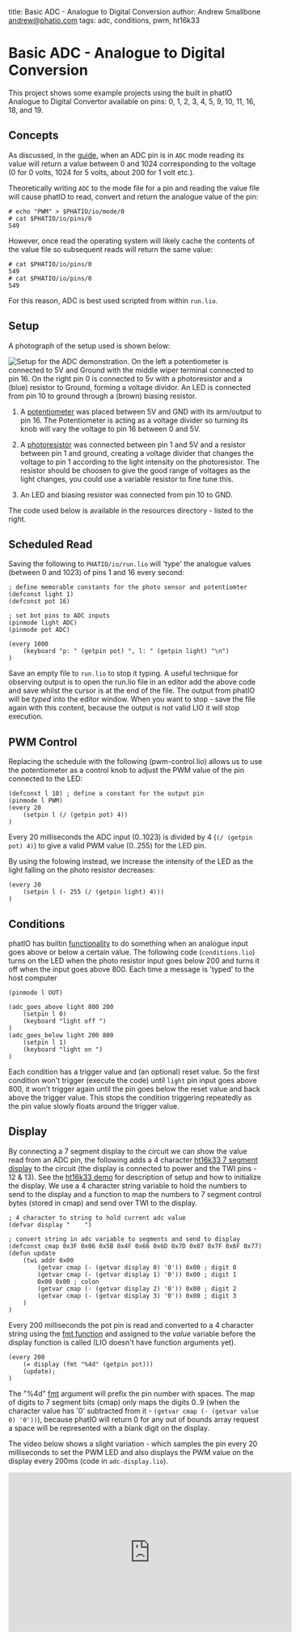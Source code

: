 title:	Basic ADC - Analogue to Digital Conversion
author:	Andrew Smallbone <andrew@phatio.com>
tags:	adc, conditions, pwm, ht16k33

# Basic ADC - Analogue to Digital Conversion

This project shows some example projects using the built in phatIO Analogue to Digital Convertor available on pins: 0, 1, 2, 3, 4, 5, 9, 10, 11, 16, 18, and 19.

## Concepts

As discussed, in the [guide](/guide/basic_io.html), when an ADC pin is in `ADC` mode reading its value will return a value between 0 and 1024 corresponding to the voltage (0 for 0 volts, 1024 for 5 volts, about 200 for 1 volt etc.).

Theoretically writing `ADC` to the mode file for a pin and reading the value file will cause phatIO to read, convert and return the analogue value of the pin:

    # echo "PWM" > $PHATIO/io/mode/0
    # cat $PHATIO/io/pins/0
    549

However, once read the operating system will likely cache the contents of the value file so subsequent reads will return the same value:

    # cat $PHATIO/io/pins/0
    549
    # cat $PHATIO/io/pins/0
    549    

For this reason, ADC is best used scripted from within `run.lio`.

## Setup

A photograph of the setup used is shown below:

![Setup for the ADC demonstration.  On the left a potentiometer is connected to 5V and Ground with the middle wiper terminal connected to pin 16.  On the right pin 0 is connected to 5v with a photoresistor and a (blue) resistor to Ground, forming a voltage dividor.  An LED is connected from pin 10 to ground through a (brown) biasing resistor.](setup-95.jpg)

1.	A [potentiometer](http://en.wikipedia.org/wiki/Potentiometer) was placed between 5V and GND with its arm/output to pin 16.  The Potentiometer is acting as a voltage divider so turning its knob will vary the voltage to pin 16 between 0 and 5V.

2.	A [photoresistor](http://en.wikipedia.org/wiki/Photoresistor) was connected between pin 1 and 5V and a resistor between pin 1 and ground, creating a voltage divider that changes the voltage to pin 1 according to the light intensity on the photoresistor.  The resistor should be choosen to give the good range of voltages as the light changes, you could use a variable resistor to fine tune this.

3.   An LED and biasing resistor was connected from pin 10 to GND.

The code used below is available in the resources directory - listed to the right.


## Scheduled Read

Saving the following to `PHATIO/io/run.lio` will 'type' the analogue values (between 0 and 1023) of pins 1 and 16 every second:

	; define memorable constants for the photo sensor and potentiomter
	(defconst light 1)
	(defconst pot 16)

	; set bot pins to ADC inputs
	(pinmode light ADC)
	(pinmode pot ADC)
	
	(every 1000
	    (keyboard "p: " (getpin pot) ", l: " (getpin light) "\n")
	)


Save an empty file to `run.lio` to stop it typing.  A useful technique for observing output is to open the run.lio file in an editor add the above code and save whilst the cursor is at the end of the file.  The output from phatIO will be _typed_ into the editor window.  When you want to stop - save the file again with this content, because the output is not valid LIO it will stop execution.


## PWM Control
Replacing the schedule with the following (pwm-control.lio) allows us to use the potentiometer as a control knob to adjust the PWM value of the pin connected to the LED:
	
	(defconst l 10) ; define a constant for the output pin
	(pinmode l PWM)
	(every 20
	    (setpin l (/ (getpin pot) 4))
	)


Every 20 milliseconds the ADC input (0..1023) is divided by 4 (`(/ (getpin pot) 4)`) to give a valid PWM value (0..255) for the LED pin.

By using the folowing instead, we increase the intensity of the LED as the light falling on the photo resistor decreases:

	(every 20
		(setpin l (- 255 (/ (getpin light) 4)))
	)


## Conditions

phatIO has builtin [functionality](/guide/lio/conditions/#adc_goes_above) to do something when an analogue input goes above or below a certain value.  The following code (`conditions.lio`) turns on the LED when the photo resistor input goes below 200 and turns it off when the input goes above 800.  Each time a message is 'typed' to the host computer

	(pinmode l OUT)

	(adc_goes_above light 800 200
		(setpin l 0)
		(keyboard "light off ")
	)
	(adc_goes_below light 200 800
		(setpin l 1)
		(keyboard "light on ")
	)

Each condition has a trigger value and (an optional) reset value.  So the first condition won't trigger (execute the code) until `light` pin input goes above 800, it won't trigger again until the pin goes below the reset value and back above the trigger value.  This stops the condition triggering repeatedly as the pin value slowly floats around the trigger value.


## Display

By connecting a 7 segment display to the circuit we can show the value read from an ADC pin, the following adds a 4 character [ht16k33 7 segment display](/ideas/ht16k33/) to the circuit (the display is connected to power and the TWI pins - 12 & 13).  See the [ht16k33 demo](/ideas/ht16k33/) for description of setup and how to initialize the display.  We use a 4 character string variable to hold the numbers to send to the display and a function to map the numbers to 7 segment control bytes (stored in cmap) and send over TWI to the display.


	; 4 character to string to hold current adc value
	(defvar display "    ")

	; convert string in adc variable to segments and send to display
	(defconst cmap 0x3F 0x06 0x5B 0x4F 0x66 0x6D 0x7D 0x07 0x7F 0x6F 0x77)
	(defun update
	 	(twi addr 0x00
			(getvar cmap (- (getvar display 0) '0')) 0x00 ; digit 0
			(getvar cmap (- (getvar display 1) '0')) 0x00 ; digit 1
			0x00 0x00 ; colon
			(getvar cmap (- (getvar display 2) '0')) 0x00 ; digit 2
			(getvar cmap (- (getvar display 3) '0')) 0x00 ; digit 3
		)
	)

Every 200 milliseconds the pot pin is read and converted to a 4 character string using the [fmt function](/guide/lio/keyboard/#fmt) and assigned to the _value_ variable before the display function is called (LIO doesn't have function arguments yet).

	(every 200
		(= display (fmt "%4d" (getpin pot)))
		(update);
	)

The "%4d" [fmt](/guide/lio/keyboard/#fmt) argument will prefix the pin number with spaces.  The map of digits to 7 segment bits (cmap) only maps the digits 0..9 (when the character value has '0' subtracted from it - `(getvar cmap (- (getvar value 0) '0'))`), because phatIO will return 0 for any out of bounds array request a space will be represented with a blank digit on the display.

The video below shows a slight variation - which samples the pin every 20 milliseconds to set the PWM LED and also displays the PWM value on the display every 200ms (code in `adc-display.lio`).

<iframe style="display: block; margin-left: auto; margin-right: auto" width="560" height="315" src="http://www.youtube-nocookie.com/embed/1tn8tkOLtn8" frameborder="0" allowfullscreen></iframe>
